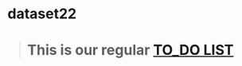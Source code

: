 # dataset22
> # This is our regular [TO_DO LIST](https://github.com/fegb-dataset22/dataset22/projects/1)
